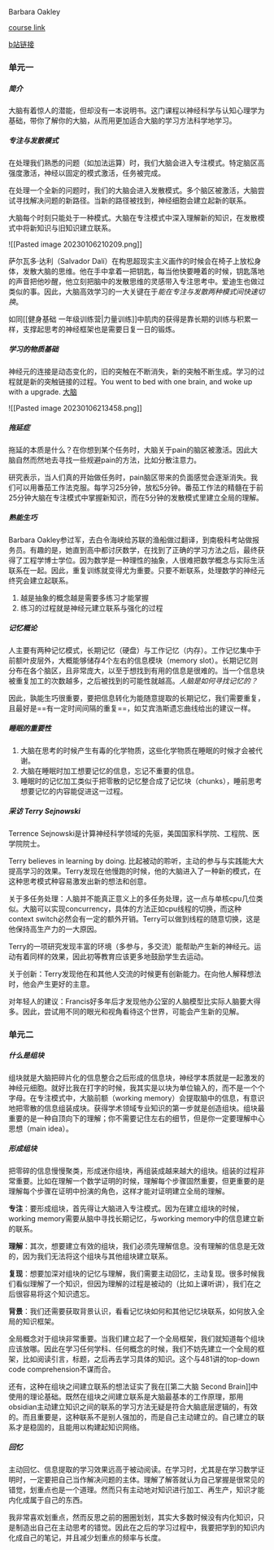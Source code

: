 Barbara Oakley

[course link](https://www.coursera.org/learn/learning-how-to-learn/)

[b站链接](https://www.bilibili.com/video/BV18V411n7pL/?spm_id_from=333.880.my_history.page.click&vd_source=2024016331a3fc0a5f058de21ab0e924)

### 单元一

##### 简介

大脑有着惊人的潜能，但却没有一本说明书。这门课程以神经科学与认知心理学为基础，带你了解你的大脑，从而用更加适合大脑的学习方法科学地学习。

##### 专注与发散模式

在处理我们熟悉的问题（如加法运算）时，我们大脑会进入专注模式。特定脑区高强度激活，神经以固定的模式激活，任务被完成。

在处理一个全新的问题时，我们的大脑会进入发散模式。多个脑区被激活，大脑尝试寻找解决问题的新路径。当新的路径被找到，神经细胞会建立起新的联系。

大脑每个时刻只能处于一种模式。大脑在专注模式中深入理解新的知识，在发散模式中将新知识与旧知识建立联系。

![[Pasted image 20230106210209.png]]

萨尔瓦多·达利（Salvador Dalí）在构思超现实主义画作的时候会在椅子上放松身体，发散大脑的思维。他在手中拿着一把钥匙，每当他快要睡着的时候，钥匙落地的声音把他吵醒，他立刻把脑中的发散思维的灵感带入专注思考中。爱迪生也做过类似的事。因此，大脑高效学习的一大关键在于*能在专注与发散两种模式间快速切换*。

如同[[健身基础 一年级训练营|力量训练]]中肌肉的获得是靠长期的训练与积累一样，支撑起思考的神经框架也是需要日复一日的锻炼。

##### 学习的物质基础

神经元的连接是动态变化的，旧的突触在不断消失，新的突触不断生成。学习的过程就是新的突触链接的过程。You went to bed with one brain, and woke up with a upgrade. [大脑](https://www.brainfacts.org/)

![[Pasted image 20230106213458.png]]

##### 拖延症

拖延的本质是什么？在你想到某个任务时，大脑关于pain的脑区被激活。因此大脑自然而然地去寻找一些规避pain的方法，比如分散注意力。

研究表示，当人们真的开始做任务时，pain脑区带来的负面感觉会逐渐消失。我们可以用番茄工作法克服。每学习25分钟，放松5分钟。番茄工作法的精髓在于前25分钟大脑在专注模式中掌握新知识，而在5分钟的发散模式里建立全局的理解。

##### 熟能生巧

Barbara Oakley参过军，去白令海峡给苏联的渔船做过翻译，到南极科考站做报务员。有趣的是，她直到高中都讨厌数学，在找到了正确的学习方法之后，最终获得了工程学博士学位。因为数学是一种理性的抽象，人很难把数学概念与实际生活联系在一起。因此，重复训练就变得尤为重要。只要不断联系，处理数学的神经元终究会建立起联系。

1. 越是抽象的概念越是需要多练习才能掌握
2. 练习的过程就是神经元建立联系与强化的过程

##### 记忆概论

人主要有两种记忆模式，长期记忆（硬盘）与工作记忆（内存）。工作记忆集中于前额叶皮层外，大概能够储存4个左右的信息模块（memory slot）。长期记忆则分布在各个脑区，且非常庞大，以至于想找到有用的信息是很难的。当一个信息块被重复加工的次数越多，之后被找到的可能性就越高。*人脑是如何寻找记忆的？*

因此，孰能生巧很重要，要把信息转化为能随意提取的长期记忆，我们需要重复，且最好是==有一定时间间隔的重复==，如艾宾浩斯遗忘曲线给出的建议一样。

##### 睡眠的重要性

1. 大脑在思考的时候产生有毒的化学物质，这些化学物质在睡眠的时候才会被代谢。
2. 大脑在睡眠时加工想要记忆的信息，忘记不重要的信息。
3. 睡眠时的记忆加工类似于把零散的记忆整合成了记忆块（chunks），睡前思考想要记忆的内容能促进这一过程。

##### 采访 Terry Sejnowski

Terrence Sejnowski是计算神经科学领域的先驱，美国国家科学院、工程院、医学院院士。

Terry believes in learning by doing. 比起被动的聆听，主动的参与与实践能大大提高学习的效果。Terry发现在他慢跑的时候，他的大脑进入了一种新的模式，在这种思考模式种容易激发出新的想法和创意。

关于多任务处理：人脑并不能真正意义上的多任务处理，这一点与单核cpu几位类似。大脑可以实现concurrency，具体的方法正如cpu线程的切换，而这种context switch必然会有一定的额外开销。Terry可以做到线程的随意切换，这是他保持高生产力的一大原因。

Terry的一项研究发现丰富的环境（多参与，多交流）能帮助产生新的神经元。运动有着同样的效果，因此初等教育应该更多地鼓励学生去运动。

关于创新：Terry发现他在和其他人交流的时候更有创新能力。在向他人解释想法时，他会产生更好的主意。

对年轻人的建议：Francis好多年后才发现他办公室的人脑模型比实际人脑要大得多。因此，尝试用不同的眼光和视角看待这个世界，可能会产生新的见解。



### 单元二

##### 什么是组块

组块就是大脑把碎片化的信息整合之后形成的信息块，神经学本质就是一起激发的神经元细胞。就好比我在打字的时候，我其实是以块为单位输入的，而不是一个个字母。在专注模式中，大脑前额（working memory）会提取脑中的信息，有意识地把零散的信息组装成块。获得学术领域专业知识的第一步就是创造组块。组块最重要的是一种自顶向下的理解；你不需要记住左右的细节，但是你一定要理解中心思想（main idea）。

##### 形成组块

把零碎的信息慢慢聚类，形成迷你组块，再组装成越来越大的组块。组装的过程非常重要。比如在理解一个数学证明的时候，理解每个步骤固然重要，但更重要的是理解每个步骤在证明中扮演的角色，这样才能对证明建立全局的理解。

**专注**：要形成组块，首先得让大脑进入专注模式。因为在建立组块的时候，working memory需要从脑中寻找长期记忆，与working memory中的信息建立新的联系。

**理解**：其次，想要建立有效的组块，我们必须先理解信息。没有理解的信息是无效的，因为我们无法将这个组块与其他组块建立联系。

**复现**：想要加深对组块的记忆与理解，我们需要主动回忆，主动复现。很多时候我们看似理解了一个知识，但因为理解的过程是被动的（比如上课听讲），我们在之后很容易将这个知识遗忘。

**背景**：我们还需要获取背景认识，看看记忆块如何和其他记忆块联系，如何放入全局的知识框架。

全局概念对于组块非常重要。当我们建立起了一个全局框架，我们就知道每个组块应该放哪。因此在学习任何学科、任何概念的时候，我们不妨先建立一个全局的框架，比如阅读引言，标题，之后再去学习具体的知识。这个与481讲的top-down code comprehension不谋而合。

还有，这种在组块之间建立联系的想法证实了我在[[第二大脑 Second Brain]]中使用的理论基础。既然在组块之间建立联系是大脑最基本的工作原理，那用obsidian主动建立知识之间的联系的学习方法无疑是符合大脑底层逻辑的，有效的。而且重要是，这种联系不是别人强加的，而是自己主动建立的。自己建立的联系才是稳固的，且能用以构建起知识网络。

##### 回忆

主动回忆、信息提取的学习效果远高于被动阅读。在学习时，尤其是在学习数学证明时，一定要把自己当作解决问题的主体。理解了解答就认为自己掌握是很常见的错觉，划重点也是一个道理。然而只有主动地对知识进行加工、再生产，知识才能内化成属于自己的东西。

我非常喜欢划重点，然而反思之前的圈圈划划，其实大多数时候没有内化知识，只是制造出自己在主动思考的错觉。因此在之后的学习过程中，我要把学到的知识内化成自己的笔记，并且减少划重点的频率与长度。
